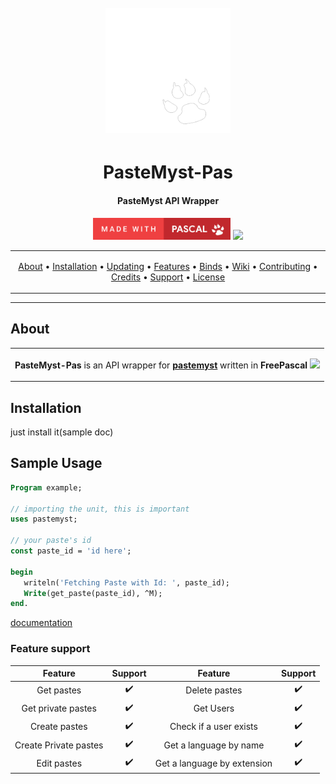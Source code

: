 <h1 align="center">
  <br>
  <img src="./logo_static.png" width="200" alt="PasteMyst.Pas">
</h1>

<div align="center">
   <h1>PasteMyst-Pas</h1>
   <h4>PasteMyst API Wrapper</h4>
   <img src="res/madewithpascal.png" width=220>
   <img src="https://forthebadge.com/images/badges/built-with-love.svg">

</div>


<table style="margin-left: auto; margin-right: auto;">
<tr>
<td>

<p align="center">
  <a href="#about">About</a> •
  <a href="#installation">Installation</a> •
  <a href="#updating">Updating</a> •
  <a href="#features">Features</a> •
  <a href="#binds">Binds</a> •
  <a href="#wiki">Wiki</a> •
  <a href="#contributing">Contributing</a> •
  <a href="#credits">Credits</a> •
  <a href="#support">Support</a> •
  <a href="#license">License</a>
</p>
</td>
</tr>
</table>

---

## About

<table style="margin-left: auto; margin-right: auto;">
<tr>
<td>

**PasteMyst-Pas** is an API wrapper for [**pastemyst**](https://paste.myst.rs) written in **FreePascal** <img src="./fpc.gif" width=40>

<p align="right">
<!-- <sub>(Preview)</sub> -->
</p>

</td>
</tr>
</table>

## Installation

just install it(sample doc)


<!-- Design #2
<center>
   <table>
   <tr>
      <td align="center" width="30%">
         <img src="./icon.gif">
      </td>
      <td align="center" width="70%">

   # PasteMyst-Pas

   An API wrapper for [PasteMyst](https://paste.myst.rs/) written in **Pascal!**

   </tr>
   </table>
</center>
-->


## Sample Usage
```pas
Program example;

// importing the unit, this is important
uses pastemyst;

// your paste's id
const paste_id = 'id here';

begin
   writeln('Fetching Paste with Id: ', paste_id);
   Write(get_paste(paste_id), ^M);
end.
```
[documentation](https://billyeatcookies.gitbook.io/pastemyst-pas/)
### Feature support
| Feature               | Support| Feature                     | Support|
| :--------------------:|:------:| :--------------------------:| :-----:|
| Get pastes            | ✔️      | Delete pastes               | ✔️      | 
| Get private pastes    | ✔️      | Get Users                   | ✔️      |
| Create pastes         | ✔️      | Check if a user exists      | ✔️      | 
| Create Private pastes | ✔️      | Get a language by name      | ✔️      | 
| Edit pastes           | ✔️      | Get a language by extension | ✔️      |


<!--✔️❌-->        